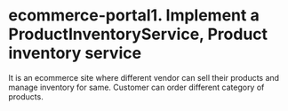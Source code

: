 # ecommerce-portal1. Implement a ProductInventoryService, Product inventory service
It is an ecommerce site where different vendor can sell their products and manage inventory for same.
Customer can order different category of products.
